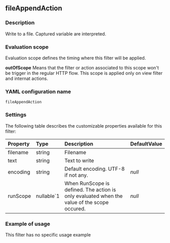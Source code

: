 ## fileAppendAction

### Description

Write to a file. Captured variable are interpreted.

### Evaluation scope

Evaluation scope defines the timing where this filter will be applied. 

**outOfScope** Means that the filter or action associated to this scope won't be trigger in the regular HTTP flow. This scope is applied only on view filter and internat actions.

### YAML configuration name

    fileAppendAction

### Settings

The following table describes the customizable properties available for this filter: 

| Property | Type | Description | DefaultValue |
| :------- | :------- | :------- | -------- |
| filename | string | Filename |  |
| text | string | Text to write |  |
| encoding | string | Default encoding. UTF-8 if not any. | *null* |
| runScope | nullable`1 | When RunScope is defined. The action is only evaluated when the value of the scope occured. | *null* |

### Example of usage

This filter has no specific usage example


